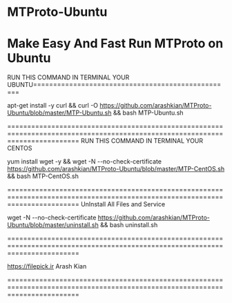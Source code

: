 # MTProto-Ubuntu
Make Easy And Fast Run MTProto on Ubuntu
==============================================================================================================================
RUN THIS COMMAND IN TERMINAL YOUR UBUNTU==================================================

apt-get install -y curl && curl -O https://github.com/arashkian/MTProto-Ubuntu/blob/master/MTP-Ubuntu.sh  && bash MTP-Ubuntu.sh

==============================================================================================================================
RUN THIS COMMAND IN TERMINAL YOUR CENTOS

yum install wget -y && wget -N --no-check-certificate  https://github.com/arashkian/MTProto-Ubuntu/blob/master/MTP-CentOS.sh  && bash MTP-CentOS.sh

==============================================================================================================================
UnInstall All Files and Service

wget -N --no-check-certificate  https://github.com/arashkian/MTProto-Ubuntu/blob/master/uninstall.sh  && bash uninstall.sh

==============================================================================================================================

https://filepick.ir
Arash Kian

==============================================================================================================================
